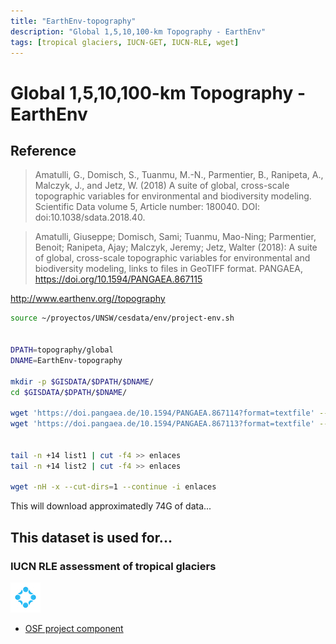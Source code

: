 ```yaml
---
title: "EarthEnv-topography"
description: "Global 1,5,10,100-km Topography - EarthEnv"
tags: [tropical glaciers, IUCN-GET, IUCN-RLE, wget]
---
```


# Global 1,5,10,100-km Topography - EarthEnv

## Reference

> Amatulli, G., Domisch, S., Tuanmu, M.-N., Parmentier, B., Ranipeta, A., Malczyk, J., and Jetz, W. (2018) A suite of global, cross-scale topographic variables for environmental and biodiversity modeling. Scientific Data volume 5, Article number: 180040. DOI: doi:10.1038/sdata.2018.40.


> Amatulli, Giuseppe; Domisch, Sami; Tuanmu, Mao-Ning; Parmentier, Benoit; Ranipeta, Ajay; Malczyk, Jeremy; Jetz, Walter (2018): A suite of global, cross-scale topographic variables for environmental and biodiversity modeling, links to files in GeoTIFF format. PANGAEA, https://doi.org/10.1594/PANGAEA.867115

http://www.earthenv.org//topography

```sh
source ~/proyectos/UNSW/cesdata/env/project-env.sh


DPATH=topography/global
DNAME=EarthEnv-topography

mkdir -p $GISDATA/$DPATH/$DNAME/
cd $GISDATA/$DPATH/$DNAME/

wget 'https://doi.pangaea.de/10.1594/PANGAEA.867114?format=textfile' --output-document=list1
wget 'https://doi.pangaea.de/10.1594/PANGAEA.867113?format=textfile' --output-document=list2


tail -n +14 list1 | cut -f4 >> enlaces
tail -n +14 list2 | cut -f4 >> enlaces

wget -nH -x --cut-dirs=1 --continue -i enlaces

```

This will download approximatedly 74G of data...



## This dataset is used for...

### IUCN RLE assessment of tropical glaciers 

![](/img/osf-logo.png) 

- [OSF project component](https://osf.io/432sb/)

